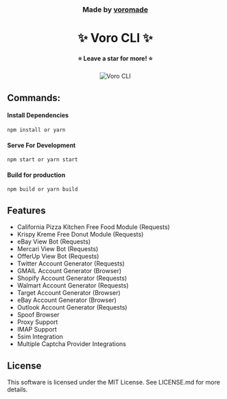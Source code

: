 <h3 align="center">
  Made by <a href="https://github.com/voromade">voromade</a>
</h3>

<h1 align="center">✨ Voro CLI ✨</h1>
<h4 align="center">⭐ Leave a star for more! ⭐</h4>

<p align="center">
  <img src="https://media.discordapp.net/attachments/1138744572000882728/1154536388696477727/image.png?width=1248&height=662" alt="Voro CLI">
</p>

## Commands:

#### **Install Dependencies**

```
npm install or yarn
```

#### **Serve For Development**

```
npm start or yarn start
```

#### **Build for production**

```
npm build or yarn build
```

## Features

- California Pizza Kitchen Free Food Module (Requests)
- Krispy Kreme Free Donut Module (Requests)
- eBay View Bot (Requests)
- Mercari View Bot (Requests)
- OfferUp View Bot (Requests)
- Twitter Account Generator (Requests)
- GMAIL Account Generator (Browser)
- Shopify Account Generator (Requests)
- Walmart Account Generator (Requests)
- Target Account Generator (Browser)
- eBay Account Generator (Browser)
- Outlook Account Generator (Requests)
- Spoof Browser
- Proxy Support
- IMAP Support
- 5sim Integration
- Multiple Captcha Provider Integrations

## License

This software is licensed under the MIT License. See LICENSE.md for more details.

